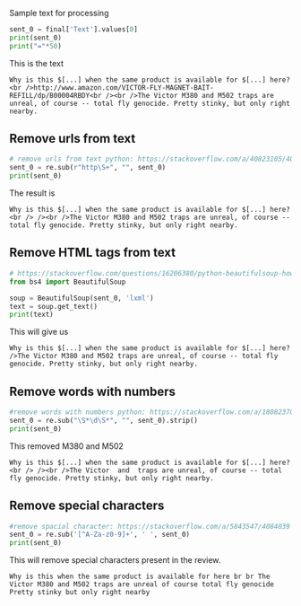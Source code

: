 Sample text for processing

```python
sent_0 = final['Text'].values[0]
print(sent_0)
print("="*50)
```
This is the text

```
Why is this $[...] when the same product is available for $[...] here?<br />http://www.amazon.com/VICTOR-FLY-MAGNET-BAIT-REFILL/dp/B00004RBDY<br /><br />The Victor M380 and M502 traps are unreal, of course -- total fly genocide. Pretty stinky, but only right nearby.
```
## Remove urls from text

```python
# remove urls from text python: https://stackoverflow.com/a/40823105/4084039
sent_0 = re.sub(r"http\S+", "", sent_0)
print(sent_0)
```
The result is
```
Why is this $[...] when the same product is available for $[...] here?<br /> /><br />The Victor M380 and M502 traps are unreal, of course -- total fly genocide. Pretty stinky, but only right nearby.
```

## Remove HTML tags from text

```python
# https://stackoverflow.com/questions/16206380/python-beautifulsoup-how-to-remove-all-tags-from-an-element
from bs4 import BeautifulSoup

soup = BeautifulSoup(sent_0, 'lxml')
text = soup.get_text()
print(text)
```
This will give us

```
Why is this $[...] when the same product is available for $[...] here? />The Victor M380 and M502 traps are unreal, of course -- total fly genocide. Pretty stinky, but only right nearby.
```

## Remove words with numbers

```python
#remove words with numbers python: https://stackoverflow.com/a/18082370/4084039
sent_0 = re.sub("\S*\d\S*", "", sent_0).strip()
print(sent_0)
```

This removed M380 and M502

```
Why is this $[...] when the same product is available for $[...] here?<br /> /><br />The Victor  and  traps are unreal, of course -- total fly genocide. Pretty stinky, but only right nearby.
```

## Remove special characters

```python
#remove spacial character: https://stackoverflow.com/a/5843547/4084039
sent_0 = re.sub('[^A-Za-z0-9]+', ' ', sent_0)
print(sent_0)
```

This will remove special characters present in the review.
```
Why is this when the same product is available for here br br The Victor M380 and M502 traps are unreal of course total fly genocide Pretty stinky but only right nearby
```

